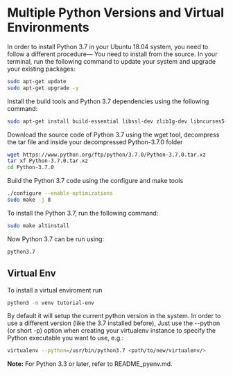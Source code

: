 # Multiple Python Versions and Virtual Environments

<par>
In order to install Python 3.7 in your Ubuntu 18.04 system, you need to follow a different procedure— You need to install from the source.
In your terminal, run the following command to update your system and upgrade your existing packages:
</par>

```bash
sudo apt-get update  
sudo apt-get upgrade -y
```
<par>
Install the build tools and Python 3.7 dependencies using the following command:
</par>

```bash
sudo apt-get install build-essential libssl-dev zlib1g-dev libncurses5-dev libncursesw5-dev libreadline-dev libsqlite3-dev libgdbm-dev libdb5.3-dev libbz2-dev libexpat1-dev liblzma-dev tk-dev libffi-dev
```
<par>
Download the source code of Python 3.7 using the wget tool, decompress the tar file and inside your decompressed Python-3.7.0 folder
</apr>

```bash
wget https://www.python.org/ftp/python/3.7.0/Python-3.7.0.tar.xz
tar xf Python-3.7.0.tar.xz
cd Python-3.7.0
```
<par>
Build the Python 3.7 code using the configure and make tools
</par>
 
```bash
./configure --enable-optimizations
sudo make -j 8
```

<par>
To install the Python 3.7, run the following command:
</par>

```bash
sudo make altinstall
```
<par>
Now Python 3.7 can be run using:
</par>

```bash
python3.7
```

## Virtual Env
<par>
To install a virtual enviroment run
</par>

```bash
python3 -m venv tutorial-env
```
By default it will setup the current python version in the system. In order to use a different version (like the 3.7 installed before), Just use the --python (or short -p) option when creating your virtualenv instance to specify the Python executable you want to use, e.g.:

```bash
virtualenv --python=/usr/bin/python3.7 <path/to/new/virtualenv/>
```

__Note:__ For Python 3.3 or later, refer to README_pyenv.md.
